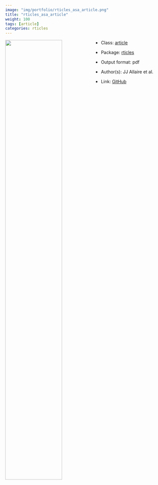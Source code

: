 ```yaml
---
image: "img/portfolio/rticles_asa_article.png"
title: "rticles_asa_article"
weight: 100
tags: [article]
categories: rticles
---
```




<!--more-->

<p><a href="../../img/portfolio/rticles_asa_article.png"><img class = "jf-image-shadow" src="../../img/portfolio/rticles_asa_article.png", width="60%"  align="left"></a></p>



- Class: [article](../../tags/article)
- Package: [rticles](rticles)
- Output format: pdf

- Author(s): JJ Allaire et al.
- Link: [GitHub](https://github.com/rstudio/rticles)


